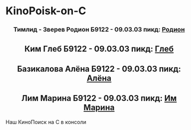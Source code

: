 # KinoPoisk-on-C
<h3 align="center">Тимлид - Зверев Родион Б9122 - 09.03.03 пикд: <a href = "https://t.me/fredy129053"> Родион </a></h3> 
<h2 align="center">Ким Глеб Б9122 - 09.03.03 пикд: <a href = "https://t.me/sakamata"> Глеб </a></h2> 
<h2 align="center">Базикалова Алёна Б9122 - 09.03.03 пикд: <a href = "https://t.me/Lil_Basil"> Алёна </a></h2> 
<h2 align="center">Лим Марина Б9122 - 09.03.03 пикд: <a href = "https://t.me/xkkkts"> Им Марина </a></h2> 

Наш КиноПоиск на С в консоли

